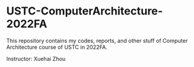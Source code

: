 # USTC-ComputerArchitecture-2022FA

This repository contains my codes, reports, and other stuff of Computer Architecture course of USTC in 2022FA.

Instructor: Xuehai Zhou
